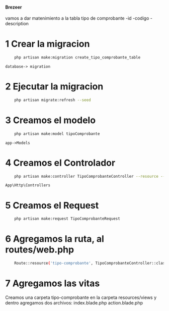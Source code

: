#### Brezeer
vamos a dar matenimiento a la tabla 
tipo de comprobante
    -id
    -codigo
    -description
# 1 Crear la migracion
``` bash
    php artisan make:migration create_tipo_comprobante_table
```
    database-> migration
# 2 Ejecutar la migracion
``` bash
    php artisan migrate:refresh --seed
```
# 3 Creamos el modelo
``` bash
    php artisan make:model tipoComprobante
```
    app->Models
# 4 Creamos el Controlador
``` bash
    php artisan make:controller TipoComprobanteController --resource --model=TipoComprobante
```
    App\Http\Controllers
# 5 Creamos el Request
``` bash
    php artisan make:request TipoComprobanteRequest
```
# 6 Agregamos la ruta, al routes/web.php
``` bash
    Route::resource('tipo-comprobante', TipoComprobanteController::class);
```
# 7 Agregamos las vitas
Creamos una carpeta tipo-comprobante en la carpeta resources/views y dentro agregamos dos archivos: index.blade.php action.blade.php
